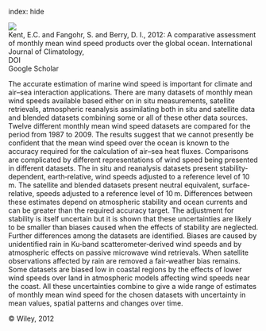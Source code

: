 index: hide

<div class="Citation">
    <div class="Citation-thumb CitationThumb-linked"  data-href="https://doi.org/10.1002/joc.3606">
      <img src="https://static.claimspace.cloud/climate-study-static/refs/thumbs/2/Kent_et_al_2012-thumb.png" />
    </div>

  <div class="Citation-body">
    <div class="Citation-text">Kent, E.C. and Fangohr, S. and Berry, D. I., 2012: A comparative assessment of monthly mean wind speed products over the global ocean. <span class="Article-journal">International Journal of Climatology, </span><span class="Article-volume"></span></div>
    <div class="Citation-links">
      <div class="CitationLink" data-href="https://doi.org/10.1002/joc.3606">
        <div class="CitationLink-icon CitationLink-Doi"></div>
        <div class="CitationLink-text">DOI</div>
      </div>
      <div class="CitationLink" data-href="https://scholar.google.com/scholar?q=10.1002/joc.3606">
        <div class="CitationLink-icon CitationLink-Scholar"></div>
        <div class="CitationLink-text">Google Scholar</div>
      </div>
    </div>
  </div>
</div>

The accurate estimation of marine wind speed is important for climate and air–sea interaction applications. There are many datasets of monthly mean wind speeds available based either on in situ measurements, satellite retrievals, atmospheric reanalysis assimilating both in situ and satellite data and blended datasets combining some or all of these other data sources. Twelve different monthly mean wind speed datasets are compared for the period from 1987 to 2009. The results suggest that we cannot presently be confident that the mean wind speed over the ocean is known to the accuracy required for the calculation of air–sea heat fluxes. Comparisons are complicated by different representations of wind speed being presented in different datasets. The in situ and reanalysis datasets present stability‐dependent, earth‐relative, wind speeds adjusted to a reference level of 10 m. The satellite and blended datasets present neutral equivalent, surface‐relative, speeds adjusted to a reference level of 10 m. Differences between these estimates depend on atmospheric stability and ocean currents and can be greater than the required accuracy target. The adjustment for stability is itself uncertain but it is shown that these uncertainties are likely to be smaller than biases caused when the effects of stability are neglected. Further differences among the datasets are identified. Biases are caused by unidentified rain in Ku‐band scatterometer‐derived wind speeds and by atmospheric effects on passive microwave wind retrievals. When satellite observations affected by rain are removed a fair‐weather bias remains. Some datasets are biased low in coastal regions by the effects of lower wind speeds over land in atmospheric models affecting wind speeds near the coast. All these uncertainties combine to give a wide range of estimates of monthly mean wind speed for the chosen datasets with uncertainty in mean values, spatial patterns and changes over time.

<div class="Citation-copy">
&copy; Wiley, 2012
</div>